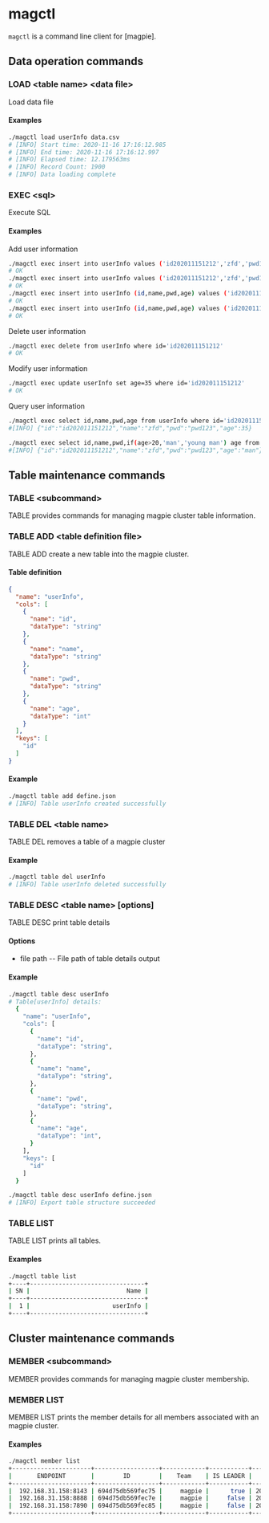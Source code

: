 magctl
========

`magctl` is a command line client for [magpie].



## Data operation commands

### LOAD  \<table name\> \<data file\>

Load data file

#### Examples

```bash
./magctl load userInfo data.csv
# [INFO] Start time: 2020-11-16 17:16:12.985 
# [INFO] End time: 2020-11-16 17:16:12.997 
# [INFO] Elapsed time: 12.179563ms 
# [INFO] Record Count: 1900 
# [INFO] Data loading complete 
```

### EXEC \<sql\>

Execute SQL

#### Examples

Add user information

```bash
./magctl exec insert into userInfo values ('id202011151212','zfd','pwd123',32)
# OK
./magctl exec insert into userInfo values ('id202011151212','zfd','pwd123',32),('id202011151215','lm','pwd456',31)
# OK
./magctl exec insert into userInfo (id,name,pwd,age) values ('id202011151212','zfd','pwd123',32)
# OK
./magctl exec insert into userInfo (id,name,pwd,age) values ('id202011151212','zfd','pwd123',32),('id202011151215','lm','pwd456',31)
# OK
```

Delete user information

```bash
./magctl exec delete from userInfo where id='id202011151212'
# OK
```

Modify user information

```bash
./magctl exec update userInfo set age=35 where id='id202011151212'
# OK
```


Query user information

```bash
./magctl exec select id,name,pwd,age from userInfo where id='id202011151212'
#[INFO] {"id":"id202011151212","name":"zfd","pwd":"pwd123","age":35} 

./magctl exec select id,name,pwd,if(age>20,'man','young man') age from userInfo where id='id202011151212'
#[INFO] {"id":"id202011151212","name":"zfd","pwd":"pwd123","age":"man"} 

```

## Table maintenance commands

### TABLE \<subcommand\>

TABLE provides commands for managing magpie cluster table information.

### TABLE ADD \<table definition file\>

TABLE ADD create a new table into the magpie cluster.

#### Table definition

```json
{
  "name": "userInfo",
  "cols": [
    {
      "name": "id",
      "dataType": "string"
    },
    {
      "name": "name",
      "dataType": "string"
    },
    {
      "name": "pwd",
      "dataType": "string"
    },
    {
      "name": "age",
      "dataType": "int"
    }
  ],
  "keys": [
    "id"
  ]
}
```

#### Example

```bash
./magctl table add define.json
# [INFO] Table userInfo created successfully
```

### TABLE DEL \<table name\>

TABLE DEL removes a table of a magpie cluster

#### Example

```bash
./magctl table del userInfo
# [INFO] Table userInfo deleted successfully
```

### TABLE DESC \<table name\> [options]

TABLE DESC print table details


#### Options

- file path -- File path of table details output

#### Example

```bash
./magctl table desc userInfo
# Table[userInfo] details:
  {
    "name": "userInfo",
    "cols": [
      {
        "name": "id",
        "dataType": "string",
      },
      {
        "name": "name",
        "dataType": "string",
      },
      {
        "name": "pwd",
        "dataType": "string",
      },
      {
        "name": "age",
        "dataType": "int",
      }
    ],
    "keys": [
      "id"
    ]
  }

./magctl table desc userInfo define.json
# [INFO] Export table structure succeeded
```

### TABLE LIST

TABLE LIST prints all tables.

#### Examples

```bash
./magctl table list
+----+--------------------------------+
| SN |                           Name |
+----+--------------------------------+
|  1 |                       userInfo |
+----+--------------------------------+
```

## Cluster maintenance commands

### MEMBER \<subcommand\>

MEMBER provides commands for managing magpie cluster membership.

### MEMBER LIST

MEMBER LIST prints the member details for all members associated with an magpie cluster.

#### Examples

```bash
./magctl member list
+----------------------+------------------+------------+-----------+---------------------+
|       ENDPOINT       |        ID        |    Team    | IS LEADER |    START-UP TIME    |
+----------------------+------------------+------------+-----------+---------------------+
|  192.168.31.158:8143 | 694d75db569fec75 |     magpie |      true | 2020-11-18 21:26:47 |
|  192.168.31.158:8888 | 694d75db569fec7e |     magpie |     false | 2020-11-18 21:27:33 |
|  192.168.31.158:7890 | 694d75db569fec85 |     magpie |     false | 2020-11-18 21:28:20 |
+----------------------+------------------+------------+-----------+---------------------+
```